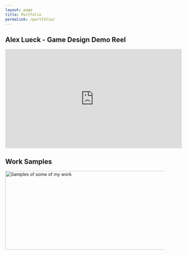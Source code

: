 ```yaml
---
layout: page
title: Portfolio
permalink: /portfolio/
---
```


## Alex Lueck - Game Design Demo Reel

<iframe width="560" height="315" src="https://www.youtube.com/embed/2gdbhwo8zW4" frameborder="0" 
allow="accelerometer; autoplay; encrypted-media; gyroscope; picture-in-picture" allowfullscreen></iframe>




## Work Samples
<img src="http://Callmezyos.github.io/images/AlexLueckWorkSamples.jpg" alt="Samples of some of my work" style="width:1750px;height:250px">
